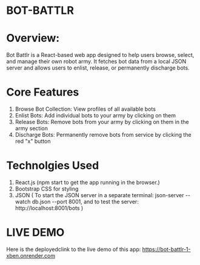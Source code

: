 # BOT-BATTLR
# Overview:
Bot Battlr is a React-based web app designed to help users browse, select, and manage their own robot army. It fetches bot data from a local JSON server and allows users to enlist, release, or permanently discharge bots.


# Core Features
1. Browse Bot Collection: View profiles of all available bots
2. Enlist Bots: Add individual bots to your army by clicking on them
3. Release Bots: Remove bots from your army by clicking on them in the army section
4. Discharge Bots: Permanently remove bots from service by clicking the red "x" button

# Technolgies Used
1. React.js (npm start to get the app running in the browser.)
2. Bootstrap CSS for styling
3. JSON ( To start the JSON server in a separate terminal: json-server --watch db.json --port 8001, and to test the server: http://localhost:8001/bots )


# LIVE DEMO

Here is the deployedclink to the live demo of this app: https://bot-battlr-1-xben.onrender.com